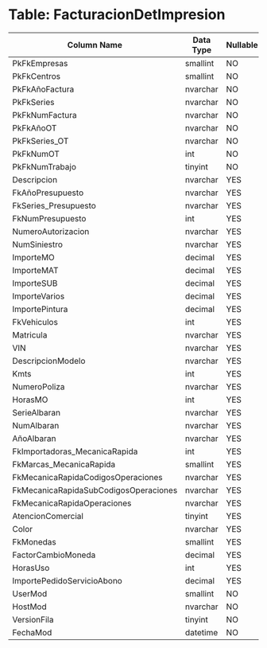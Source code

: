 # Table: FacturacionDetImpresion

| Column Name | Data Type | Nullable |
|-------------|-----------|----------|
| PkFkEmpresas | smallint | NO |
| PkFkCentros | smallint | NO |
| PkFkAñoFactura | nvarchar | NO |
| PkFkSeries | nvarchar | NO |
| PkFkNumFactura | nvarchar | NO |
| PkFkAñoOT | nvarchar | NO |
| PkFkSeries_OT | nvarchar | NO |
| PkFkNumOT | int | NO |
| PkFkNumTrabajo | tinyint | NO |
| Descripcion | nvarchar | YES |
| FkAñoPresupuesto | nvarchar | YES |
| FkSeries_Presupuesto | nvarchar | YES |
| FkNumPresupuesto | int | YES |
| NumeroAutorizacion | nvarchar | YES |
| NumSiniestro | nvarchar | YES |
| ImporteMO | decimal | YES |
| ImporteMAT | decimal | YES |
| ImporteSUB | decimal | YES |
| ImporteVarios | decimal | YES |
| ImportePintura | decimal | YES |
| FkVehiculos | int | YES |
| Matricula | nvarchar | YES |
| VIN | nvarchar | YES |
| DescripcionModelo | nvarchar | YES |
| Kmts | int | YES |
| NumeroPoliza | nvarchar | YES |
| HorasMO | int | YES |
| SerieAlbaran | nvarchar | YES |
| NumAlbaran | nvarchar | YES |
| AñoAlbaran | nvarchar | YES |
| FkImportadoras_MecanicaRapida | int | YES |
| FkMarcas_MecanicaRapida | smallint | YES |
| FkMecanicaRapidaCodigosOperaciones | nvarchar | YES |
| FkMecanicaRapidaSubCodigosOperaciones | nvarchar | YES |
| FkMecanicaRapidaOperaciones | nvarchar | YES |
| AtencionComercial | tinyint | YES |
| Color | nvarchar | YES |
| FkMonedas | smallint | YES |
| FactorCambioMoneda | decimal | YES |
| HorasUso | int | YES |
| ImportePedidoServicioAbono | decimal | YES |
| UserMod | smallint | NO |
| HostMod | nvarchar | NO |
| VersionFila | tinyint | NO |
| FechaMod | datetime | NO |
